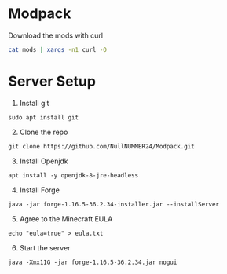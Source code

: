 # Modpack
Download the mods with curl
```Bash
cat mods | xargs -n1 curl -O
```
# Server Setup
1. Install git
```
sudo apt install git
```
2. Clone the repo
```
git clone https://github.com/NullNUMMER24/Modpack.git
```
3. Install Openjdk
```
apt install -y openjdk-8-jre-headless
```
4. Install Forge
```
java -jar forge-1.16.5-36.2.34-installer.jar --installServer
```
5. Agree to the Minecraft EULA
```
echo "eula=true" > eula.txt
```
6. Start the server
```
java -Xmx11G -jar forge-1.16.5-36.2.34.jar nogui
```